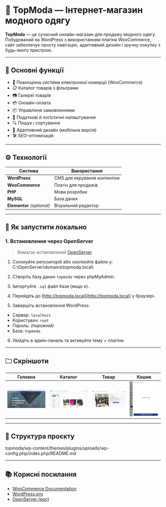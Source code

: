 # 👗 TopModa — Інтернет-магазин модного одягу

**TopModa** — це сучасний онлайн-магазин для продажу модного одягу. Побудований на WordPress з використанням плагіна WooCommerce, сайт забезпечує просту навігацію, адаптивний дизайн і зручну покупку з будь-якого пристрою.

---

## 📌 Основні функції

- 🛒 Повноцінна система електронної комерції (WooCommerce)
- 📋 Каталог товарів з фільтрами
- 📷 Галереї товарів
- 💳 Онлайн-оплата
- 📦 Управління замовленнями
- 🧾 Податкові й логістичні налаштування
- 🔍 Пошук і сортування
- 📱 Адаптивний дизайн (мобільна версія)
- 🛠️ SEO-оптимізація

---

## ⚙️ Технології

| Система                    | Використання                |
| -------------------------- | --------------------------- |
| **WordPress**              | CMS для керування контентом |
| **WooCommerce**            | Плагін для продажів         |
| **PHP**                    | Мови розробки               |
| **MySQL**                  | База даних                  |
| **Elementor** *(optional)* | Візуальний редактор         |

---

## 🚀 Як запустити локально

### 1. Встановлення через OpenServer

> Вимагає встановлений [OpenServer](https://ospanel.io/)

1. Склонуйте репозиторій або скопіюйте файли у:
   C:\OpenServer\domains\topmoda.local\


2. Створіть базу даних `topmoda` через phpMyAdmin.

3. Імпортуйте `.sql` файл бази (якщо є).

4. Перейдіть до [http://topmoda.local](http://topmoda.local) у браузері.

5. Завершіть встановлення WordPress:

- Сервер: `localhost`
- Користувач: `root`
- Пароль: *(порожній)*
- База: `topmoda`

6. Увійдіть в адмін-панель та активуйте тему + плагіни.

---

## 🗀️ Скріншоти

| Головна | Каталог | Товар | Кошик |
| :-----: | :-----: | :---: | :---: |
| ![Головна сторінка](screenshots/homepage.png) | ![Сторінка каталогу](screenshots/catalog.png) | ![Сторінка товару](screenshots/product.png) | ![Сторінка кошика](screenshots/cart.png) |

---


## 📁 Структура проєкту

topmoda/wp-content/themes/plugins/uploads/wp-config.php/index.php/README.md


---

## 📚 Корисні посилання

- [WooCommerce Documentation](https://woocommerce.com/documentation/)
- [WordPress.org](https://wordpress.org/)
- [OpenServer (рос)](https://ospanel.io/)


